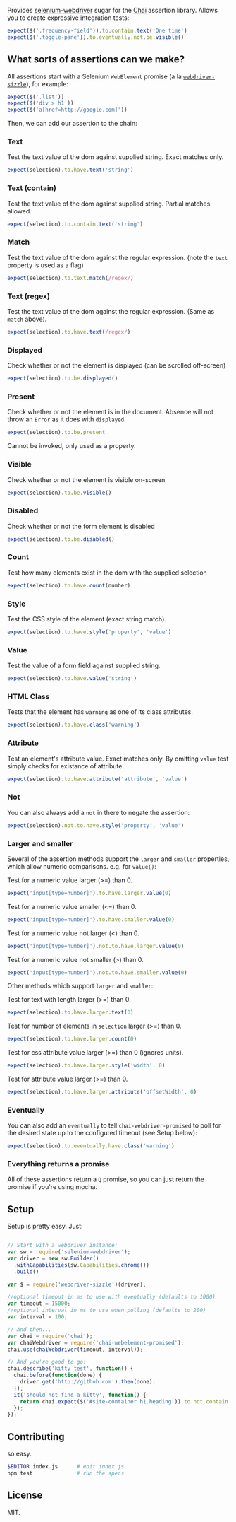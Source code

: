 Provides [selenium-webdriver](https://npmjs.org/package/selenium-webdriver) sugar for the [Chai](http://chaijs.com/) assertion library. Allows you to create expressive integration tests:

```javascript
expect($('.frequency-field')).to.contain.text('One time')
expect($('.toggle-pane')).to.eventually.not.be.visible()
```

## What sorts of assertions can we make?

All assertions start with a Selenium `WebElement` promise (a la [`webdriver-sizzle`](http://b3nj4m.github.io/webdriver-sizzle/)), for example:

```javascript
expect($('.list'))
expect($('div > h1'))
expect($('a[href=http://google.com]'))
```

Then, we can add our assertion to the chain:

### Text
Test the text value of the dom against supplied string. Exact matches only.
```javascript
expect(selection).to.have.text('string')
```

### Text (contain)
Test the text value of the dom against supplied string. Partial matches allowed.
```javascript
expect(selection).to.contain.text('string')
```

### Match
Test the text value of the dom against the regular expression. (note the `text` property is used as a flag)
```javascript
expect(selection).to.text.match(/regex/)
```

### Text (regex)
Test the text value of the dom against the regular expression. (Same as `match` above).
```javascript
expect(selection).to.have.text(/regex/)
```

### Displayed
Check whether or not the element is displayed (can be scrolled off-screen)
```javascript
expect(selection).to.be.displayed()
```

### Present
Check whether or not the element is in the document. Absence will not throw an `Error` as it does with `displayed`.
```javascript
expect(selection).to.be.present
```
Cannot be invoked, only used as a property.

### Visible
Check whether or not the element is visible on-screen
```javascript
expect(selection).to.be.visible()
```

### Disabled
Check whether or not the form element is disabled
```javascript
expect(selection).to.be.disabled()
```

### Count
Test how many elements exist in the dom with the supplied selection
```javascript
expect(selection).to.have.count(number)
```

### Style
Test the CSS style of the element (exact string match).
```javascript
expect(selection).to.have.style('property', 'value')
```

### Value
Test the value of a form field against supplied string.
```javascript
expect(selection).to.have.value('string')
```

### HTML Class
Tests that the element has `warning` as one of its class attributes.
```javascript
expect(selection).to.have.class('warning')
```

### Attribute
Test an element's attribute value. Exact matches only. By omitting `value` test simply checks for existance of attribute.
```javascript
expect(selection).to.have.attribute('attribute', 'value')
```

### Not
You can also always add a `not` in there to negate the assertion:

```javascript
expect(selection).not.to.have.style('property', 'value')
```


### Larger and smaller

Several of the assertion methods support the `larger` and `smaller` properties, which allow numeric comparisons. e.g. for `value()`:

Test for a numeric value larger (>=) than 0.
```javascript
expect('input[type=number]').to.have.larger.value(0)
```

Test for a numeric value smaller (<=) than 0.
```javascript
expect('input[type=number]').to.have.smaller.value(0)
```

Test for a numeric value not larger (<) than 0.
```javascript
expect('input[type=number]').not.to.have.larger.value(0)
```

Test for a numeric value not smaller (>) than 0.
```javascript
expect('input[type=number]').not.to.have.smaller.value(0)
```

Other methods which support `larger` and `smaller`:

Test for text with length larger (>=) than 0.
```javascript
expect(selection).to.have.larger.text(0)
```

Test for number of elements in `selection` larger (>=) than 0.
```javascript
expect(selection).to.have.larger.count(0)
```

Test for css attribute value larger (>=) than 0 (ignores units).
```javascript
expect(selection).to.have.larger.style('width', 0)
```

Test for attribute value larger (>=) than 0.
```javascript
expect(selection).to.have.larger.attribute('offsetWidth', 0)
```


### Eventually

You can also add an `eventually` to tell `chai-webdriver-promised` to poll for the desired state up to the configured timeout (see Setup below):

```javascript
expect(selection).to.eventually.have.class('warning')
```


### Everything returns a promise

All of these assertions return a `Q` promise, so you can just return the promise if you're using mocha.


## Setup

Setup is pretty easy. Just:

```javascript

// Start with a webdriver instance:
var sw = require('selenium-webdriver');
var driver = new sw.Builder()
  .withCapabilities(sw.Capabilities.chrome())
  .build()

var $ = require('webdriver-sizzle')(driver);

//optional timeout in ms to use with eventually (defaults to 1000)
var timeout = 15000;
//optional interval in ms to use when polling (defaults to 200)
var interval = 100;

// And then...
var chai = require('chai');
var chaiWebdriver = require('chai-webelement-promised');
chai.use(chaiWebdriver(timeout, interval));

// And you're good to go!
chai.describe('kitty test', function() {
  chai.before(function(done) {
    driver.get('http://github.com').then(done);
  });
  it('should not find a kitty', function() {
    return chai.expect($('#site-container h1.heading')).to.not.contain.text("I'm a kitty!");
  });
});
```

## Contributing

so easy.

```bash
$EDITOR index.js      # edit index.js
npm test              # run the specs
```

## License

MIT.
